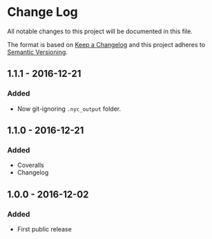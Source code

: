 # Change Log
All notable changes to this project will be documented in this file.

The format is based on [Keep a Changelog](http://keepachangelog.com/)
and this project adheres to [Semantic Versioning](http://semver.org/).

## 1.1.1 - 2016-12-21
### Added
- Now git-ignoring `.nyc_output` folder.

## 1.1.0 - 2016-12-21
### Added
- Coveralls
- Changelog

## 1.0.0 - 2016-12-02
### Added
- First public release

[1.1.0]: https://github.com/code-and-send/object-set-all-values-to/compare/v1.0.0...v1.1.0
